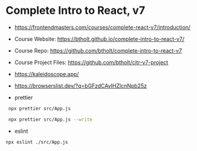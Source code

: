 # Complete Intro to React, v7

* <https://frontendmasters.com/courses/complete-react-v7/introduction/>
* Course Website: <https://btholt.github.io/complete-intro-to-react-v7/>
* Course Repo: <https://github.com/btholt/complete-intro-to-react-v7>
* Course Project Files: <https://github.com/btholt/citr-v7-project>
* <https://kaleidoscope.app/>
* <https://browserslist.dev/?q=bGFzdCAyIHZlcnNpb25z>

* prettier

```bash
 npx prettier src/App.js
```

```bash
 npx prettier src/App.js --write
 ```

 * eslint

 ```bash
 npx eslint ./src/App.js
```
